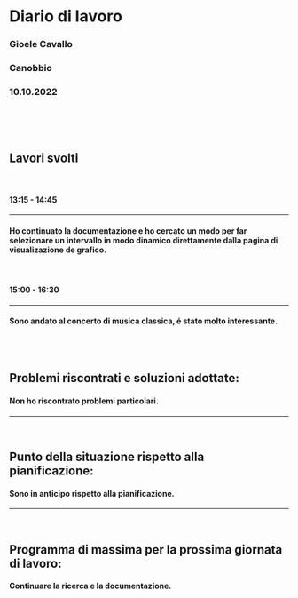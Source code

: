 # **Diario di lavoro**

### **Gioele Cavallo**
### Canobbio
### 10.10.2022
<br><br><br>


## **Lavori svolti**

<br>

#### 13:15 - 14:45
---
#### Ho continuato la documentazione e ho cercato un modo per far selezionare un intervallo in modo dinamico direttamente dalla pagina di visualizazione de grafico.

<br>

#### 15:00 - 16:30
---
#### Sono andato al concerto di musica classica, é stato molto interessante.

<br>
<br>

## **Problemi riscontrati e soluzioni adottate:**
#### Non ho riscontrato problemi particolari.

---
<br>

## **Punto della situazione rispetto alla pianificazione:**
#### Sono in anticipo rispetto alla pianificazione.
---
<br>

## **Programma di massima per la prossima giornata di lavoro:**
#### Continuare la ricerca e la documentazione.